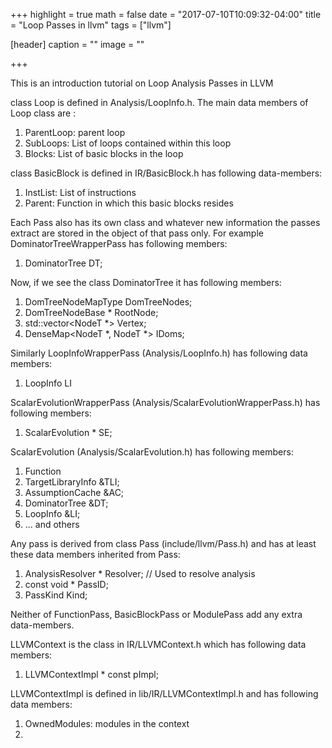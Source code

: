 +++
highlight = true
math = false
date = "2017-07-10T10:09:32-04:00"
title = "Loop Passes in llvm"
tags = ["llvm"]

[header]
  caption = ""
  image = ""

+++

This is an introduction tutorial on Loop Analysis Passes in LLVM
<!--more-->

class Loop is defined in Analysis/LoopInfo.h. The main data members of Loop class are :
1) ParentLoop: parent loop
2) SubLoops: List of loops contained within this loop
3) Blocks: List of basic blocks in the loop

class BasicBlock is defined in IR/BasicBlock.h has following data-members:
1) InstList: List of instructions
2) Parent: Function in which this basic blocks resides

Each Pass also has its own class and whatever new information the passes extract are stored in
the object of that pass only. For example DominatorTreeWrapperPass has following members:
1) DominatorTree DT;

Now, if we see the class DominatorTree it has following members:
1) DomTreeNodeMapType DomTreeNodes;
2) DomTreeNodeBase<NodeT> * RootNode;
3) std::vector<NodeT *> Vertex;
4) DenseMap<NodeT *, NodeT *> IDoms;

Similarly LoopInfoWrapperPass (Analysis/LoopInfo.h) has following data members:
1) LoopInfo LI

ScalarEvolutionWrapperPass (Analysis/ScalarEvolutionWrapperPass.h) has following members:
1) ScalarEvolution * SE;

ScalarEvolution (Analysis/ScalarEvolution.h) has following members:
1) Function
2) TargetLibraryInfo &TLI;
3) AssumptionCache &AC;
4) DominatorTree &DT;
5) LoopInfo &LI;
6) ... and others

Any pass is derived from class Pass (include/llvm/Pass.h) and has at least these data members inherited from Pass:
1) AnalysisResolver * Resolver;  // Used to resolve analysis
2) const void * PassID;
3) PassKind Kind;

Neither of FunctionPass, BasicBlockPass or ModulePass add any extra data-members.

LLVMContext is the class in IR/LLVMContext.h which has following data members:
1) LLVMContextImpl * const pImpl;

LLVMContextImpl is defined in lib/IR/LLVMContextImpl.h and has following data members:
1) OwnedModules: modules in the context
2) 
